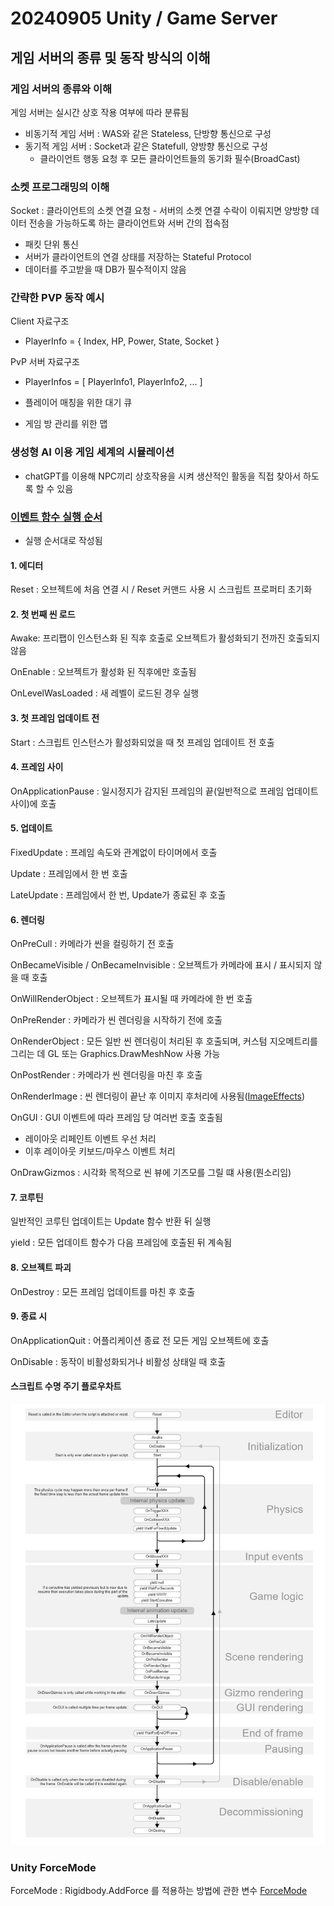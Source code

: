 # 20240905 Unity / Game Server

## 게임 서버의 종류 및 동작 방식의 이해

### 게임 서버의 종류와 이해

게임 서버는 실시간 상호 작용 여부에 따라 분류됨

- 비동기적 게임 서버 : WAS와 같은 Stateless, 단방향 통신으로 구성
- 동기적 게임 서버 : Socket과 같은 Statefull, 양방향 통신으로 구성
  - 클라이언트 행동 요청 후 모든 클라이언트들의 동기화 필수(BroadCast)

### 소켓 프로그래밍의 이해

Socket : 클라이언트의 소켓 연결 요청 - 서버의 소켓 연결 수락이 이뤄지면 양방향 데이터 전송을 가능하도록 하는 클라이언트와 서버 간의 접속점

- 패킷 단위 통신
- 서버가 클라이언트의 연결 상태를 저장하는 Stateful Protocol
- 데이터를 주고받을 때 DB가 필수적이지 않음

### 간략한 PVP 동작 예시

Client 자료구조

- PlayerInfo = {
  Index,
  HP,
  Power,
  State,
  Socket
  }

PvP 서버 자료구조

- PlayerInfos = [
  PlayerInfo1,
  PlayerInfo2,
  ...
  ]

- 플레이어 매칭을 위한 대기 큐
- 게임 방 관리를 위한 맵

### 생성형 AI 이용 게임 세계의 시뮬레이션

- chatGPT를 이용해 NPC끼리 상호작용을 시켜 생산적인 활동을 직접 찾아서 하도록 할 수 있음

### [이벤트 함수 실행 순서](https://docs.unity3d.com/kr/530/Manual/ExecutionOrder.html)

- 실행 순서대로 작성됨

#### 1. 에디터

Reset : 오브젝트에 처음 연결 시 / Reset 커맨드 사용 시 스크립트 프로퍼티 초기화

#### 2. 첫 번째 씬 로드

Awake: 프리팹이 인스턴스화 된 직후 호출로 오브젝트가 활성화되기 전까진 호출되지 않음

OnEnable : 오브젝트가 활성화 된 직후에만 호출됨

OnLevelWasLoaded : 새 레벨이 로드된 경우 실행

#### 3. 첫 프레임 업데이트 전

Start : 스크립트 인스턴스가 활성화되었을 때 첫 프레임 업데이트 전 호출

#### 4. 프레임 사이

OnApplicationPause : 일시정지가 감지된 프레임의 끝(일반적으로 프레임 업데이트 사이)에 호출

#### 5. 업데이트

FixedUpdate : 프레임 속도와 관계없이 타이머에서 호출

Update : 프레임에서 한 번 호출

LateUpdate : 프레임에서 한 번, Update가 종료된 후 호출

#### 6. 렌더링

OnPreCull : 카메라가 씬을 컬링하기 전 호출

OnBecameVisible / OnBecameInvisible : 오브젝트가 카메라에 표시 / 표시되지 않을 때 호출

OnWillRenderObject : 오브젝트가 표시될 때 카메라에 한 번 호출

OnPreRender : 카메라가 씬 렌더링을 시작하기 전에 호출

OnRenderObject : 모든 일반 씬 렌더링이 처리된 후 호출되며, 커스텀 지오메트리를 그리는 데 GL 또는 Graphics.DrawMeshNow 사용 가능

OnPostRender : 카메라가 씬 렌더링을 마친 후 호출

OnRenderImage : 씬 렌더링이 끝난 후 이미지 후처리에 사용됨([ImageEffects](https://docs.unity3d.com/kr/530/Manual/comp-ImageEffects.html))

OnGUI : GUI 이벤트에 따라 프레임 당 여러번 호출 호출됨

- 레이아웃 리페인트 이벤트 우선 처리
- 이후 레이아웃 키보드/마우스 이벤트 처리

OnDrawGizmos : 시각화 목적으로 씬 뷰에 기즈모를 그릴 떄 사용(뭔소리임)

#### 7. 코루틴

일반적인 코루틴 업데이트는 Update 함수 반환 뒤 실행

yield : 모든 업데이트 함수가 다음 프레임에 호출된 뒤 계속됨

#### 8. 오브젝트 파괴

OnDestroy : 모든 프레임 업데이트를 마친 후 호출

#### 9. 종료 시

OnApplicationQuit : 어플리케이션 종료 전 모든 게임 오브젝트에 호출

OnDisable : 동작이 비활성화되거나 비활성 상태일 때 호출

#### 스크립트 수명 주기 플로우차트

![alt text](image.png)

### Unity ForceMode

ForceMode : Rigidbody.AddForce 를 적용하는 방법에 관한 변수
[ForceMode](https://docs.unity3d.com/kr/530/ScriptReference/ForceMode.html)
